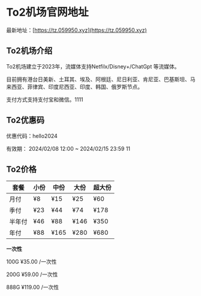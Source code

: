 # To2机场官网地址

最新地址：[https://tz.059950.xyz](https://tz.059950.xyz)

## To2机场介绍

To2机场建立于2023年，流媒体支持Netfilx/Disney+/ChatGpt 等流媒体。

目前拥有港台日美新、土耳其、埃及、阿根廷、尼日利亚、肯尼亚、巴基斯坦、马来西亚、菲律宾、印度尼西亚、印度、韩国、俄罗斯节点。

支付方式支持支付宝和微信。1111

## To2优惠码

优惠代码：hello2024

有效期：  2024/02/08 12:00 ~ 2024/02/15 23:59
11
## To2价格

|套餐|小份|中份|大份|超大份|
|----|----|----|----|----|
|月付|¥8|¥15|¥25|¥60|
|季付|¥23|¥44|¥74|¥178|
|半年付|¥46|¥88|¥146|¥350|
|年付|¥88|¥165|¥280|¥680|

**一次性**

100G ¥35.00 /一次性

200G ¥59.00 /一次性

888G ¥119.00 /一次性
